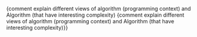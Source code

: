 {comment explain different views of algorithm (programming context) and Algorithm (that have interesting complexity) {comment explain different views of algorithm (programming context) and Algorithm (that have interesting complexity)}}
